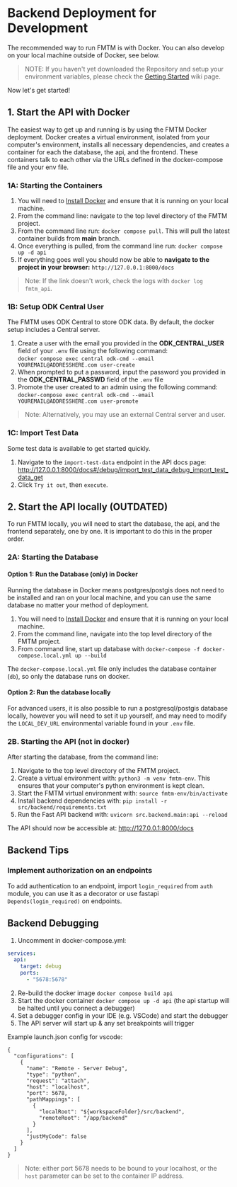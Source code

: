 # Backend Deployment for Development

The recommended way to run FMTM is with Docker. You can also develop on your local machine outside of Docker, see below.

> NOTE: If you haven't yet downloaded the Repository and setup your environment variables, please check the [Getting Started](https://github.com/hotosm/fmtm/blob/main/docs/DEV-1.-Getting-Started.md) wiki page.

Now let's get started!

## 1. Start the API with Docker

The easiest way to get up and running is by using the FMTM Docker deployment. Docker creates a virtual environment, isolated from your computer's environment, installs all necessary dependencies, and creates a container for each the database, the api, and the frontend. These containers talk to each other via the URLs defined in the docker-compose file and your env file.

### 1A: Starting the Containers

1. You will need to [Install Docker](https://docs.docker.com/engine/install/) and ensure that it is running on your local machine.
2. From the command line: navigate to the top level directory of the FMTM project.
3. From the command line run: `docker compose pull`.
   This will pull the latest container builds from **main** branch.
4. Once everything is pulled, from the command line run: `docker compose up -d api`
5. If everything goes well you should now be able to **navigate to the project in your browser:** `http://127.0.0.1:8000/docs`

> Note: If the link doesn't work, check the logs with `docker log fmtm_api`.

### 1B: Setup ODK Central User

The FMTM uses ODK Central to store ODK data. By default, the docker setup includes a Central server.

1. Create a user with the email you provided in the **ODK_CENTRAL_USER** field of your `.env` file using the following command:    
  `docker compose exec central odk-cmd --email YOUREMAIL@ADDRESSHERE.com user-create`
2. When prompted to put a password, input the password you provided in the **ODK_CENTRAL_PASSWD** field of the `.env` file
3. Promote the user created to an admin using the following command:  
  `docker-compose exec central odk-cmd --email YOUREMAIL@ADDRESSHERE.com user-promote`

> Note: Alternatively, you may use an external Central server and user.

### 1C: Import Test Data

Some test data is available to get started quickly.

1. Navigate to the `import-test-data` endpoint in the API docs page:
  <http://127.0.0.1:8000/docs#/debug/import_test_data_debug_import_test_data_get>
2. Click `Try it out`, then `execute`.

## 2. Start the API locally (OUTDATED)

To run FMTM locally, you will need to start the database, the api, and the frontend separately, one by one. It is important to do this in the proper order.

### 2A: Starting the Database

#### Option 1: Run the Database (only) in Docker

Running the database in Docker means postgres/postgis does not need to be installed and ran on your local machine, and you can use the same database no matter your method of deployment.

1. You will need to [Install Docker](https://docs.docker.com/engine/install/) and ensure that it is running on your local machine.
2. From the command line, navigate into the top level directory of the FMTM project.
3. From command line, start up database with `docker-compose -f docker-compose.local.yml up --build`

The `docker-compose.local.yml` file only includes the database container (`db`), so only the database runs on docker.

#### Option 2: Run the database locally

For advanced users, it is also possible to run a postgresql/postgis database locally, however you will need to set it up yourself, and may need to modify the `LOCAL_DEV_URL` environmental variable found in your `.env` file.

### 2B. Starting the API (not in docker)

After starting the database, from the command line:

1. Navigate to the top level directory of the FMTM project.
2. Create a virtual environment with: `python3 -m venv fmtm-env`. This ensures that your computer's python environment is kept clean.
3. Start the FMTM virtual environment with: `source fmtm-env/bin/activate`
4. Install backend dependencies with: `pip install -r src/backend/requirements.txt`
5. Run the Fast API backend with: `uvicorn src.backend.main:api --reload`

The API should now be accessible at: <http://127.0.0.1:8000/docs>

## Backend Tips

### Implement authorization on an endpoints

To add authentication to an endpoint, import `login_required` from `auth` module, you can use it as a decorator or use fastapi `Depends(login_required)` on endpoints.

## Backend Debugging

1. Uncomment in docker-compose.yml:

```yaml
services:
  api:
    target: debug
    ports:
      - "5678:5678"
```

2. Re-build the docker image `docker compose build api`
3. Start the docker container `docker compose up -d api` (the api startup will be halted until you connect a debugger)
4. Set a debugger config in your IDE (e.g. VSCode) and start the debugger
5. The API server will start up & any set breakpoints will trigger

Example launch.json config for vscode:

```
{
  "configurations": [
    {
      "name": "Remote - Server Debug",
      "type": "python",
      "request": "attach",
      "host": "localhost",
      "port": 5678,
      "pathMappings": [
        {
          "localRoot": "${workspaceFolder}/src/backend",
          "remoteRoot": "/app/backend"
        }
      ],
      "justMyCode": false
    }
  ]
}
```

> Note: either port 5678 needs to be bound to your localhost, or the `host` parameter can be set to the container IP address.
